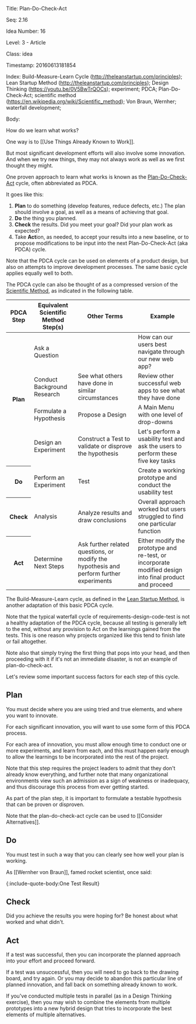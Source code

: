 Title:  Plan-Do-Check-Act

Seq:    2.16

Idea Number: 16

Level:  3 - Article

Class:  idea

Timestamp: 20160613181854

Index:  Build-Measure-Learn Cycle (http://theleanstartup.com/principles); Lean Startup Method (http://theleanstartup.com/principles); Design Thinking (https://youtu.be/0V5BwTrQOCs); experiment; PDCA; Plan-Do-Check-Act; scientific method (https://en.wikipedia.org/wiki/Scientific_method); Von Braun, Wernher; waterfall development; 

Body:

How do we learn what works?

One way is to [[Use Things Already Known to Work]].

But most significant development efforts will also involve some innovation. And when we try new things, they may not always work as well as we first thought they might.

One proven approach to learn what works is known as the [Plan-Do-Check-Act](https://en.wikipedia.org/wiki/PDCA) cycle, often abbreviated as PDCA.

It goes like this:

1. **Plan** to do something (develop features, reduce defects, etc.) The plan should involve a goal, as well as a means of achieving that goal.
2. **Do** the thing you planned.
3. **Check** the results. Did you meet your goal? Did your plan work as expected?
4. Take **Act**ion, as needed, to accept your results into a new baseline, or to propose modifications to be input into the next Plan-Do-Check-Act (aka PDCA) cycle.

Note that the PDCA cycle can be used on elements of a product design, but also on attempts to improve development processes. The same basic cycle applies equally well to both.

The PDCA cycle can also be thought of as a compressed version of the [Scientific Method](https://en.wikipedia.org/wiki/Scientific_method), as indicated in the following table.

<table class="table table-bordered table-condensed table-dense shaded">
<thead>
<tr>
<th class="shaded">PDCA Step</th>
<th class="shaded">Equivalent Scientific Method Step(s)</th>
<th class="shaded">Other Terms</th>
<th class="shaded">Example</th>
</tr>
</thead>
<tbody>
<tr>
<th class="shaded" rowspan="4">Plan</th>
<td class="shaded">Ask a Question</td>
<td class="shaded">&#160;</td>
<td class="shaded">How can our users best navigate through our new web app?</td>
</tr>
<tr>
<td class="shaded">Conduct Background Research</td>
<td class="shaded">See what others have done in similar circumstances</td>
<td class="shaded">Review other successful web apps to see what they have done</td>
</tr>
<tr>
<td class="shaded">Formulate a Hypothesis</td>
<td class="shaded">Propose a Design</td>
<td class="shaded">A Main Menu with one level of drop-downs</td>
</tr>
<tr>
<td class="shaded">Design an Experiment</td>
<td class="shaded">Construct a Test to validate or disprove the hypothesis</td>
<td class="shaded">Let's perform a usability test and ask the users to perform these five key tasks</td>
</tr>
<tr>
<th class="shaded">Do</th>
<td class="shaded">Perform an Experiment</td>
<td class="shaded">Test</td>
<td class="shaded">Create a working prototype and conduct the usability test</td>
</tr>
<tr>
<th class="shaded">Check</th>
<td class="shaded">Analysis</td>
<td class="shaded">Analyze results and draw conclusions</td>
<td class="shaded">Overall approach worked but users struggled to find one particular function</td>
</tr>
<tr>
<th class="shaded">Act</th>
<td class="shaded">Determine Next Steps</td>
<td class="shaded">Ask further related questions, or modify the hypothesis and perform further experiments</td>
<td class="shaded">Either modify the prototype and re-test, or incorporate modified design into final product and proceed</td>
</tr>
</tbody>
</table>

The Build-Measure-Learn cycle, as defined in the [Lean Startup Method](https://theleanstartup.com/principles), is another adaptation of this basic PDCA cycle.

Note that the typical waterfall cycle of requirements-design-code-test is not a healthy adaptation of the PDCA cycle, because all testing is generally left to the end, without any provision to Act on the learnings gained from the tests. This is one reason why projects organized like this tend to finish late or fail altogether.

Note also that simply trying the first thing that pops into your head, and then proceeding with it if it's not an immediate disaster, is not an example of plan-do-check-act.

Let's review some important success factors for each step of this cycle.

## Plan

You must decide where you are using tried and true elements, and where you want to innovate.

For each significant innovation, you will want to use some form of this PDCA process.

For each area of innovation, you must allow enough time to conduct one or more experiments, and learn from each, and this must happen early enough to allow the learnings to be incorporated into the rest of the project.

Note that this step requires the project leaders to admit that they don't already know everything, and further note that many organizational environments view such an admission as a sign of weakness or inadequacy, and thus discourage this process from ever getting started.

As part of the plan step, it is important to formulate a testable hypothesis that can be proven or disproven.

Note that the plan-do-check-act cycle can be used to [[Consider Alternatives]].

## Do

You must test in such a way that you can clearly see how well your plan is working.

As [[Wernher von Braun]], famed rocket scientist, once said:

{:include-quote-body:One Test Result}

## Check

Did you achieve the results you were hoping for? Be honest about what worked and what didn't.

## Act

If a test was successful, then you can incorporate the planned approach into your effort and proceed forward.

If a test was unsuccessful, then you will need to go back to the drawing board, and try again. Or you may decide to abandon this particular line of planned innovation, and fall back on something already known to work.

If you've conducted multiple tests in parallel (as in a Design Thinking exercise), then you may wish to combine the elements from multiple prototypes into a new hybrid design that tries to incorporate the best elements of multiple alternatives.

[alternatives]: consider-alternatives.html

[reuse]: use-things-already-known-to-work.html
